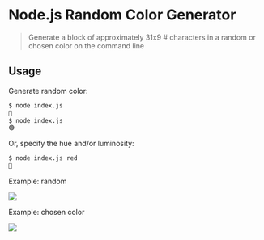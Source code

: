 # Node.js Random Color Generator

> Generate a block of approximately 31x9 # characters in a random or chosen color on the command line

## Usage

Generate random color:

```bash
$ node index.js
🔵
$ node index.js
🟢
```

Or, specify the hue and/or luminosity:

```bash
$ node index.js red
🔴
```
Example: random

<img src="random_color.png">

Example: chosen color

<img src="specific_color.png">
